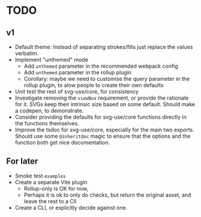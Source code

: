 # TODO

## v1

- Default theme: Instead of separating strokes/fills just replace the values
  verbatim.
- Implement "unthemed" mode
  - Add `unthemed` parameter in the recommended webpack config
  - Add `unthemed` parameter in the rollup plugin
  - Corollary: maybe we need to customise the query parameter in the rollup
    plugin, to alow people to create their own defaults
- Unit test the rest of svg-use/core, for consistency
- Investigate removing the `viewBox` requirement, or provide the rationale for
  it. SVGs keep their intrinsic size based on some default. Should make a
  codepen, to demonstrate.
- Consider providing the defaults for svg-use/core functions directly in the
  functions themselves.
- Improve the tsdoc for svg-use/core, especially for the main two exports.
  Should use some `@inheritdoc` magic to ensure that the options and the
  function both get nice documentation.

## For later

- Smoke test `examples`
- Create a separate Vite plugin
  - Rollup-only is OK for now,
  - Perhaps it is ok to only do checks, but return the original asset, and leave
    the rest to a ClI
- Create a CLI, or explicitly decide against one.
